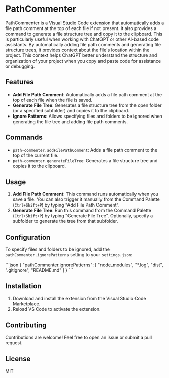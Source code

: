 
# PathCommenter

PathCommenter is a Visual Studio Code extension that automatically adds a file path comment at the top of each file if not present. It also provides a command to generate a file structure tree and copy it to the clipboard.
This is particularly useful when working with ChatGPT or other AI-based code assistants. By automatically adding file path comments and generating file structure trees, it provides context about the file's location within the project. This context helps ChatGPT better understand the structure and organization of your project when you copy and paste code for assistance or debugging.

## Features

- **Add File Path Comment**: Automatically adds a file path comment at the top of each file when the file is saved.
- **Generate File Tree**: Generates a file structure tree from the open folder (or a specified subfolder) and copies it to the clipboard.
- **Ignore Patterns**: Allows specifying files and folders to be ignored when generating the file tree and adding file path comments.

## Commands

- `path-commenter.addFilePathComment`: Adds a file path comment to the top of the current file.
- `path-commenter.generateFileTree`: Generates a file structure tree and copies it to the clipboard.

## Usage

1. **Add File Path Comment**: This command runs automatically when you save a file. You can also trigger it manually from the Command Palette (`Ctrl+Shift+P`) by typing "Add File Path Comment".
2. **Generate File Tree**: Run this command from the Command Palette (`Ctrl+Shift+P`) by typing "Generate File Tree". Optionally, specify a subfolder to generate the tree from that subfolder.

## Configuration

To specify files and folders to be ignored, add the `pathCommenter.ignorePatterns` setting to your `settings.json`:

\`\`\`json
{
  "pathCommenter.ignorePatterns": [
    "node_modules",
    "*.log",
    "dist",
    ".gitignore",
    "README.md"
  ]
}
\`\`\`

## Installation

1. Download and install the extension from the Visual Studio Code Marketplace.
2. Reload VS Code to activate the extension.

## Contributing

Contributions are welcome! Feel free to open an issue or submit a pull request.

## License

MIT
